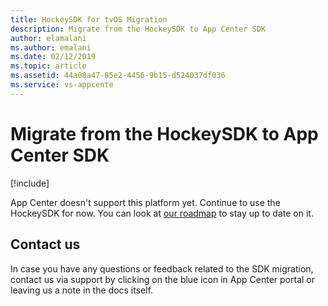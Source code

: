 ```yaml
---
title: HockeySDK for tvOS Migration
description: Migrate from the HockeySDK to App Center SDK
author: elamalani
ms.author: emalani
ms.date: 02/12/2019
ms.topic: article
ms.assetid: 44a08a47-85e2-4456-9b15-d524037df036
ms.service: vs-appcente
---
```


# Migrate from the HockeySDK to App Center SDK

[!include[](sdk-migration-dropdown.md)]

App Center doesn't support this platform yet. Continue to use the HockeySDK for now. You can look at [our roadmap](https://github.com/Microsoft/appcenter/wiki/Roadmap) to stay up to date on it.

## Contact us

In case you have any questions or feedback related to the SDK migration, contact us via support by clicking on the blue icon in App Center portal or leaving us a note in the docs itself.
